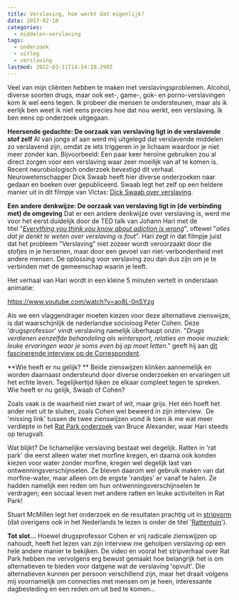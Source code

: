 ```yaml
---
title: Verslaving, hoe werkt dat eigenlijk?
date: 2017-02-10
categories:
  - middelen-verslaving
tags:
  - onderzoek
  - uitleg
  - verslaving
lastmod: 2022-03-11T14:54:10.290Z
---
```


Veel van mijn cliënten hebben te maken met verslavingsproblemen. Alcohol, diverse soorten drugs, maar ook eet-, game-, gok- en porno-verslavingen kom ik wel eens tegen. Ik probeer die mensen te ondersteunen, maar als ik eerlijk ben weet ik niet eens precies hoe dat nou werkt, een verslaving. Ik ben eens op onderzoek uitgegaan.

**Heersende gedachte: De oorzaak van verslaving ligt in de verslavende stof zelf** Al van jongs af aan werd mij uitgelegd dat verslavende middelen zo verslavend zijn, omdat ze iets triggeren in je lichaam waardoor je niet meer zonder kan. Bijvoorbeeld: Een paar keer heroïne gebruiken zou al direct zorgen voor een verslaving waar zeer moeilijk van af te komen is. Recent neurobiologisch onderzoek bevestigd dit verhaal. Neurowetenschapper Dick Swaab heeft hier diverse onderzoeken naar gedaan en boeken over gepubliceerd. Swaab legt het zelf op een heldere manier uit in dit filmpje van Victas: [Dick Swaab over verslaving](https://www.youtube.com/watch?v=6enfGAEPpb4).

**Een andere denkwijze: De oorzaak van verslaving ligt in (de verbinding met) de omgeving** Dat er een andere denkwijze over verslaving is, werd me voor het eerst duidelijk door de TED talk van Johann Hari met de titel "[_Everything you think you know about adiction is wrong_](https://www.ted.com/talks/johann_hari_everything_you_think_you_know_about_addiction_is_wrong)", oftewel "_alles dat je denkt te weten over verslaving is fout_". Hari zegt in dat filmpje juist dat het probleem "Verslaving" niet zozeer wordt veroorzaakt door die stofjes in je hersenen, maar door een gevoel van niet-verbondenheid met andere mensen. De oplossing voor verslaving zou dan dus zijn om je te verbinden met de gemeenschap waarin je leeft.

Het verhaal van Hari wordt in een kleine 5 minuten vertelt in onderstaan animatie:

https://www.youtube.com/watch?v=ao8L-0nSYzg

Als we een vlaggendrager moeten kiezen voor deze alternatieve zienswijze, is dat waarschijnlijk de nederlandse socioloog Peter Cohen. Deze 'drugsprofessor' vindt verslaving namelijk überhaupt onzin. "_Drugs verdienen eenzelfde behandeling als wintersport, relaties en mooie muziek: leuke ervaringen waar je soms even bij op moet letten_." geeft hij aan [dit fascinerende interview op de Correspondent](https://decorrespondent.nl/4034/deze-radicale-drugsprofessor-vindt-verslaving-flauwekul/344138341470-0b240148).

**Wie heeft er nu gelijk? ** Beide zienswijzen klinken aannemelijk en worden daarnaast ondersteund door diverse onderzoeken en ervaringen uit het echte leven. Tegelijkertijd lijken ze elkaar compleet tegen te spreken. Wie heeft er nu gelijk, Swaab of Cohen?

Zoals vaak is de waarheid niet zwart of wit, maar grijs. Het één hoeft het ander niet uit te sluiten, zoals Cohen wel beweerd in zijn interview.  De 'missing link' tussen de twee zienswijzen vond ik toen ik me wat meer verdiepte in het [Rat Park onderzoek](https://en.wikipedia.org/wiki/Rat_Park) van Bruce Alexander, waar Hari steeds op terugvalt.

Wat blijkt? De lichamelijke verslaving bestaat wel degelijk. Ratten in 'rat park' die eerst alleen water met morfine kregen, en daarna ook konden kiezen voor water zonder morfine, kregen wel degelijk last van ontwenningsverschijnselen. Ze bleven daarom wel gebruik maken van dat morfine-water, maar alleen om de ergste 'randjes' er vanaf te halen. Ze hadden namelijk een reden om hun ontwenningsverschijnselen te verdragen; een sociaal leven met andere ratten en leuke activiteiten in Rat Park!

Stuart McMillen legt het onderzoek en de resultaten prachtig uit in [stripvorm](http://www.stuartmcmillen.com/comics_en/rat-park/) (dat overigens ook in het Nederlands te lezen is onder de titel '[Rattentuin](http://www.stuartmcmillen.com/comics_nl/rattentuin/)').

**Tot slot...** Hoewel drugsprofessor Cohen er vrij radicale zienswijzen op nahoudt, heeft het lezen van zijn interview me geholpen verslaving op een hele andere manier te bekijken. De video en vooral het stripverhaal over Rat Park hebben me vervolgens erg bewust gemaakt hoe belangrijk het is om alternatieven te bieden voor datgene wat de verslaving 'opvult'. Die alternatieven kunnen per persoon verschillend zijn, maar het draait volgens mij voornamelijk om connecties met mensen om je heen, interessante dagbesteding en een reden om uit bed te komen...
